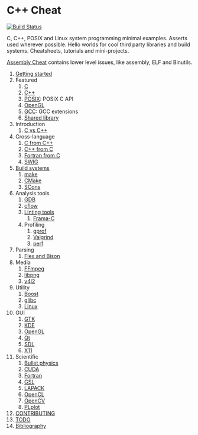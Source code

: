# C++ Cheat

[![Build Status](https://travis-ci.org/cirosantilli/cpp-cheat.svg?branch=master)](https://travis-ci.org/cirosantilli/cpp-cheat)

C, C++, POSIX and Linux system programming minimal examples. Asserts used wherever possible. Hello worlds for cool third party libraries and build systems. Cheatsheets, tutorials and mini-projects.

[Assembly Cheat](https://github.com/cirosantilli/assembly-cheat) contains lower level issues, like assembly, ELF and Binutils.

1.  [Getting started](getting-started.md)
1.  Featured
    1.  [C](c/)
    1.  [C++](cpp/)
    1.  [POSIX](posix/): POSIX C API
    1.  [OpenGL](opengl/)
    1.  [GCC](gcc/): GCC extensions
    1.  [Shared library](shared-library/)
1.  Introduction
    1. [C vs C++](c-vs-cpp.md)
1.  Cross-language
    1.  [C from C++](c-from-cpp/)
    1.  [C++ from C](cpp-from-c/)
    1.  [Fortran from C](fortran-from-c/)
    1.  [SWIG](swig/)
1.  [Build systems](build-systems.md)
    1.  [make](make/)
    1.  [CMake](cmake/)
    1.  [SCons](scons/)
1.  Analysis tools
    1.  [GDB](gdb/)
    1.  [cflow](cflow.md)
    1.  [Linting tools](linting-tools.md)
        1.  [Frama-C](frama-c/)
    1.  Profiling
        1.  [gprof](gprof.md)
        1.  [Valgrind](valgrind.md)
        1.  [perf](perf.md)
1.  Parsing
    1.  [Flex and Bison](flex-bison/)
1.  Media
    1.  [FFmpeg](ffmpeg/)
    1.  [libpng](png/)
    1.  [v4l2](v4l2/)
1.  Utility
    1.  [Boost](boost/)
    1.  [glibc](glibc/)
    1.  [Linux](linux/)
1.  GUI
    1. [GTK](gtk/)
    1. [KDE](kde/)
    1. [OpenGL](opengl/)
    1. [Qt](qt/)
    1. [SDL](sdl/)
    1. [X11](x11)
1.  Scientific
    1. [Bullet physics](bullet/)
    1. [CUDA](cuda/)
    1. [Fortran](fortran/)
    1. [GSL](gsl/)
    1. [LAPACK](lapack/)
    1. [OpenCL](opencl/)
    1. [OpenCV](opencv/)
    1. [PLplot](plplot/)
1.  [CONTRIBUTING](CONTRIBUTING.md)
1.  [TODO](TODO.md)
1.  [Bibliography](bibliography.md)
